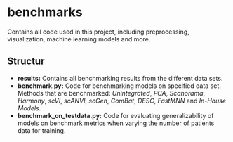 # benchmarks
Contains all code used in this project, including preprocessing, visualization, machine learning models and more.

## Structur
- **results:** Contains all benchmarking results from the different data sets.
- **benchmark.py:** Code for benchmarking models on specified data set. Methods that are benchmarked: *Unintegrated*, *PCA*, *Scanorama*, *Harmony*, *scVI*, *scANVI*, *scGen*, *ComBat*, *DESC*, *FastMNN* and *In-House Models*.
- **benchmark_on_testdata.py:** Code for evaluating generalizability of models on benchmark metrics when varying the number of patients data for training.